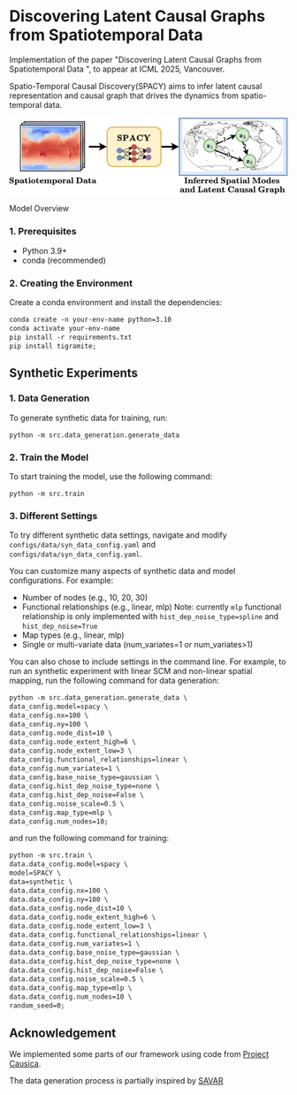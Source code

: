 # Discovering Latent Causal Graphs from Spatiotemporal Data

Implementation of the paper "Discovering Latent Causal Graphs from Spatiotemporal Data
", to appear at ICML 2025, Vancouver.

Spatio-Temporal Causal Discovery(SPACY) aims to infer latent causal representation and causal graph that drives the dynamics from spatio-temporal data.

![SPACY Overview](./assets/spacy_overview.png)

Model Overview

### 1. Prerequisites

*   Python 3.9+
*   conda (recommended)

### 2. Creating the Environment

Create a conda environment and install the dependencies:

    
    conda create -n your-env-name python=3.10
    conda activate your-env-name
    pip install -r requirements.txt
    pip install tigramite;

## Synthetic Experiments

### 1. Data Generation

To generate synthetic data for training, run:

    python -m src.data_generation.generate_data

### 2. Train the Model

To start training the model, use the following command:

    python -m src.train

### 3. Different Settings

To try different synthetic data settings, navigate and modify `configs/data/syn_data_config.yaml` and `configs/data/syn_data_config.yaml`.

You can customize many aspects of synthetic data and model configurations. For example:
- Number of nodes (e.g., 10, 20, 30)
- Functional relationships (e.g., linear, mlp) Note: currently `mlp` functional relationship is only implemented with `hist_dep_noise_type=spline` and `hist_dep_noise=True`
- Map types (e.g., linear, mlp)
- Single or multi-variate data (num_variates=1 or num_variates>1)
    

You can also chose to include settings in the command line. For example, to run an synthetic experiment with linear SCM and non-linear spatial mapping, run the following command for data generation:

    python -m src.data_generation.generate_data \
    data_config.model=spacy \
    data_config.nx=100 \
    data_config.ny=100 \
    data_config.node_dist=10 \
    data_config.node_extent_high=6 \
    data_config.node_extent_low=3 \
    data_config.functional_relationships=linear \
    data_config.num_variates=1 \
    data_config.base_noise_type=gaussian \
    data_config.hist_dep_noise_type=none \
    data_config.hist_dep_noise=False \
    data_config.noise_scale=0.5 \
    data_config.map_type=mlp \
    data_config.num_nodes=10;


and run the following command for training:

    python -m src.train \
    data.data_config.model=spacy \
    model=SPACY \
    data=synthetic \
    data.data_config.nx=100 \
    data.data_config.ny=100 \
    data.data_config.node_dist=10 \
    data.data_config.node_extent_high=6 \
    data.data_config.node_extent_low=3 \
    data.data_config.functional_relationships=linear \
    data.data_config.num_variates=1 \
    data.data_config.base_noise_type=gaussian \
    data.data_config.hist_dep_noise_type=none \
    data.data_config.hist_dep_noise=False \
    data.data_config.noise_scale=0.5 \
    data.data_config.map_type=mlp \
    data.data_config.num_nodes=10 \
    random_seed=0;

## Acknowledgement
We implemented some parts of our framework using code from [Project Causica](https://github.com/microsoft/causica). 

The data generation process is partially inspired by [SAVAR](https://github.com/xtibau/savar)